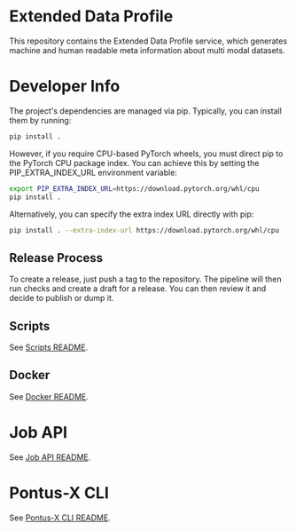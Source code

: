 # Extended Data Profile

This repository contains the Extended Data Profile service,
which generates machine and human readable meta information about multi
modal datasets.

# Developer Info

The project's dependencies are managed via pip. Typically, you can install them by running:

```bash
pip install .
```

However, if you require CPU-based PyTorch wheels, you must direct pip to the PyTorch CPU package index. 
You can achieve this by setting the PIP_EXTRA_INDEX_URL environment variable:

```bash
export PIP_EXTRA_INDEX_URL=https://download.pytorch.org/whl/cpu
pip install .
```

Alternatively, you can specify the extra index URL directly with pip:

```bash
pip install . --extra-index-url https://download.pytorch.org/whl/cpu
```

## Release Process

To create a release, just push a tag to the repository. The pipeline will then run checks
and create a draft for a release. You can then review it and decide to publish or dump it.

## Scripts

See [Scripts README](scripts/README.md).

## Docker

See [Docker README](docker/README.md).

# Job API

See [Job API README](src/jobapi/README.md).

# Pontus-X CLI

See [Pontus-X CLI README](src/pontusx/README.md).

